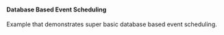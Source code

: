 #### Database Based Event Scheduling

Example that demonstrates super basic database based event scheduling.